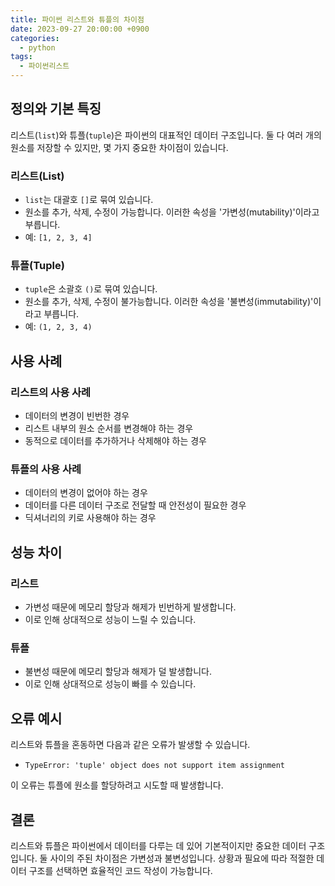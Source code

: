 ```yaml
---
title: 파이썬 리스트와 튜플의 차이점
date: 2023-09-27 20:00:00 +0900
categories:
  - python
tags:
  - 파이썬리스트
---
```


## 정의와 기본 특징

리스트(`list`)와 튜플(`tuple`)은 파이썬의 대표적인 데이터 구조입니다. 둘 다 여러 개의 원소를 저장할 수 있지만, 몇 가지 중요한 차이점이 있습니다.

### 리스트(List)
- `list`는 대괄호 `[]`로 묶여 있습니다.
- 원소를 추가, 삭제, 수정이 가능합니다. 이러한 속성을 '가변성(mutability)'이라고 부릅니다.
- 예: `[1, 2, 3, 4]`

### 튜플(Tuple)
- `tuple`은 소괄호 `()`로 묶여 있습니다.
- 원소를 추가, 삭제, 수정이 불가능합니다. 이러한 속성을 '불변성(immutability)'이라고 부릅니다.
- 예: `(1, 2, 3, 4)`

## 사용 사례

### 리스트의 사용 사례
- 데이터의 변경이 빈번한 경우
- 리스트 내부의 원소 순서를 변경해야 하는 경우
- 동적으로 데이터를 추가하거나 삭제해야 하는 경우

### 튜플의 사용 사례
- 데이터의 변경이 없어야 하는 경우
- 데이터를 다른 데이터 구조로 전달할 때 안전성이 필요한 경우
- 딕셔너리의 키로 사용해야 하는 경우

## 성능 차이

### 리스트
- 가변성 때문에 메모리 할당과 해제가 빈번하게 발생합니다.
- 이로 인해 상대적으로 성능이 느릴 수 있습니다.

### 튜플
- 불변성 때문에 메모리 할당과 해제가 덜 발생합니다.
- 이로 인해 상대적으로 성능이 빠를 수 있습니다.

## 오류 예시

리스트와 튜플을 혼동하면 다음과 같은 오류가 발생할 수 있습니다.

- `TypeError: 'tuple' object does not support item assignment`

이 오류는 튜플에 원소를 할당하려고 시도할 때 발생합니다.

## 결론

리스트와 튜플은 파이썬에서 데이터를 다루는 데 있어 기본적이지만 중요한 데이터 구조입니다. 둘 사이의 주된 차이점은 가변성과 불변성입니다. 상황과 필요에 따라 적절한 데이터 구조를 선택하면 효율적인 코드 작성이 가능합니다.